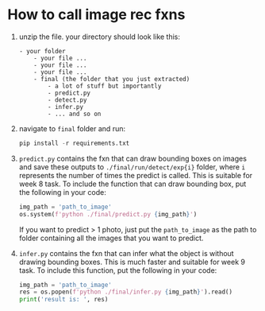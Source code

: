 # How to call image rec fxns
1. unzip the file. your directory should look like this:
    ```
    - your folder
        - your file ...
        - your file ...
        - your file ...
        - final (the folder that you just extracted)
            - a lot of stuff but importantly
            - predict.py
            - detect.py
            - infer.py
            - ... and so on
    ```

2. navigate to `final` folder and run:
    ```python
    pip install -r requirements.txt
    ```
3. `predict.py` contains the fxn that can draw bounding boxes on images and save these outputs to `./final/run/detect/exp{i}` folder, where `i` represents the number of times the predict is called. This is suitable for week 8 task. To include the function that can draw bounding box, put the following in your code:
    ```python
    img_path = 'path_to_image'
    os.system(f'python ./final/predict.py {img_path}')
    ```
    If you want to predict > 1 photo, just put the `path_to_image` as the path to folder containing all the images that you want to predict.

4. `infer.py` contains the fxn that can infer what the object is without drawing bounding boxes. This is much faster and suitable for week 9 task. To include this function, put the following in your code:
    ```python
    img_path = 'path_to_image'
    res = os.popen(f'python ./final/infer.py {img_path}').read()
    print('result is: ', res)
    ```
